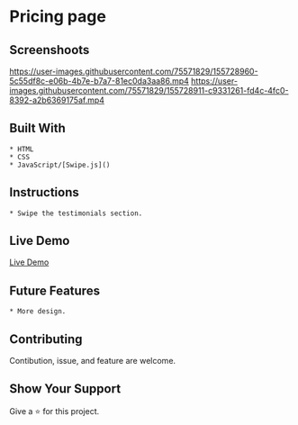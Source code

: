 # Pricing page

## Screenshoots

https://user-images.githubusercontent.com/75571829/155728960-5c55df8c-e06b-4b7e-b7a7-81ec0da3aa86.mp4
https://user-images.githubusercontent.com/75571829/155728911-c9331261-fd4c-4fc0-8392-a2b6369175af.mp4


## Built With
	* HTML
	* CSS
	* JavaScript/[Swipe.js]()

## Instructions
	* Swipe the testimonials section.

## Live Demo
[Live Demo]()

## Future Features
	* More design.

## Contributing
Contibution, issue, and feature are welcome.

## Show Your Support
Give a :star: for this project.
